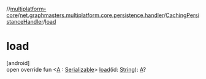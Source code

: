 //[multiplatform-core](../../../index.md)/[net.graphmasters.multiplatform.core.persistence.handler](../index.md)/[CachingPersistanceHandler](index.md)/[load](load.md)

# load

[android]\
open override fun &lt;[A](load.md) : [Serializable](https://developer.android.com/reference/kotlin/java/io/Serializable.html)&gt; [load](load.md)(id: [String](https://kotlinlang.org/api/latest/jvm/stdlib/kotlin/-string/index.html)): [A](load.md)?
